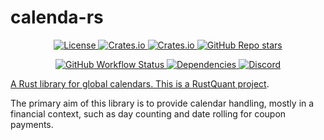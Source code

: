 # calenda-rs


<p align="center">
    <a href="#license" alt="license">
        <img alt="License" src="https://img.shields.io/badge/Dual_License-MIT_and_Apache_2.0-black?logo=apache">
    <a href="#version" alt="version">
        <img alt="Crates.io" src="https://img.shields.io/crates/v/calenda-rs?logo=rust&color=black">
    <a href="#downloads" alt="downloads">
        <img alt="Crates.io" src="https://img.shields.io/crates/d/calenda-rs?logo=rust&color=black">
    <a href="#stars" alt="stars">
        <img alt="GitHub Repo stars" src="https://img.shields.io/github/stars/avhz/calenda-rs?logo=github&color=black">
</p>

<p align="center">
    <a href="#build" alt="build">
        <img alt="GitHub Workflow Status" src="https://img.shields.io/github/actions/workflow/status/avhz/RustQuant/build.yml">
    <a href="#deps" alt="deps">
        <img alt="Dependencies" src="https://deps.rs/repo/github/avhz/calenda-rs/status.svg">
    <a href="#discord" alt="discord">
        <img alt="Discord" src="https://img.shields.io/discord/1146771658082881636?logo=discord">
</p>

A Rust library for global calendars. This is a [RustQuant project](https://github.com/avhz/RustQuant).

The primary aim of this library is to provide calendar handling, mostly in a financial context, such as day counting and date rolling for coupon payments. 
